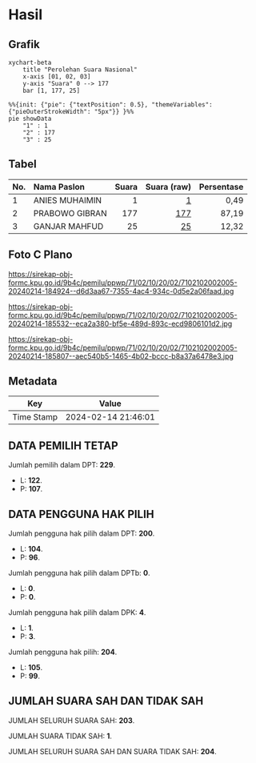 # Hasil

## Grafik

```mermaid
xychart-beta
    title "Perolehan Suara Nasional"
    x-axis [01, 02, 03]
    y-axis "Suara" 0 --> 177
    bar [1, 177, 25]
```

```mermaid
%%{init: {"pie": {"textPosition": 0.5}, "themeVariables": {"pieOuterStrokeWidth": "5px"}} }%%
pie showData
    "1" : 1
    "2" : 177
    "3" : 25
```

## Tabel

| No. | Nama Paslon    | Suara | Suara (raw) | Persentase |
|:--- |:-------------- | -----:| -----------:| ----------:|
| 1   | ANIES MUHAIMIN | 1     | [1][p-1]    | 0,49       |
| 2   | PRABOWO GIBRAN | 177   | [177][p-2]  | 87,19      |
| 3   | GANJAR MAHFUD  | 25    | [25][p-3]   | 12,32      |


[p-1]: https://github.com/gigit-pemilu/pemilu-2024/blob/main/pilpres/hitung-suara/sub/71-sulawesi-utara/sub/02-minahasa/sub/10-langowan-barat/sub/2002-walewangko/sub/005-tps/sub/paslon-1.txt
[p-2]: https://github.com/gigit-pemilu/pemilu-2024/blob/main/pilpres/hitung-suara/sub/71-sulawesi-utara/sub/02-minahasa/sub/10-langowan-barat/sub/2002-walewangko/sub/005-tps/sub/paslon-2.txt
[p-3]: https://github.com/gigit-pemilu/pemilu-2024/blob/main/pilpres/hitung-suara/sub/71-sulawesi-utara/sub/02-minahasa/sub/10-langowan-barat/sub/2002-walewangko/sub/005-tps/sub/paslon-3.txt

## Foto C Plano

https://sirekap-obj-formc.kpu.go.id/9b4c/pemilu/ppwp/71/02/10/20/02/7102102002005-20240214-184924--d6d3aa67-7355-4ac4-934c-0d5e2a06faad.jpg

https://sirekap-obj-formc.kpu.go.id/9b4c/pemilu/ppwp/71/02/10/20/02/7102102002005-20240214-185532--eca2a380-bf5e-489d-893c-ecd9806101d2.jpg

https://sirekap-obj-formc.kpu.go.id/9b4c/pemilu/ppwp/71/02/10/20/02/7102102002005-20240214-185807--aec540b5-1465-4b02-bccc-b8a37a6478e3.jpg


## Metadata

| Key        | Value               |
| ---------- | ------------------- |
| Time Stamp | 2024-02-14 21:46:01 |


## DATA PEMILIH TETAP

Jumlah pemilih dalam DPT: **229**.
 * L: **122**.
 * P: **107**.

## DATA PENGGUNA HAK PILIH

Jumlah pengguna hak pilih dalam DPT: **200**.
 * L: **104**.
 * P: **96**.

Jumlah pengguna hak pilih dalam DPTb: **0**.
 * L: **0**.
 * P: **0**.

Jumlah pengguna hak pilih dalam DPK: **4**.
 * L: **1**.
 * P: **3**.

Jumlah pengguna hak pilih: **204**.
 * L: **105**.
 * P: **99**.

## JUMLAH SUARA SAH DAN TIDAK SAH

JUMLAH SELURUH SUARA SAH: **203**.

JUMLAH SUARA TIDAK SAH: **1**.

JUMLAH SELURUH SUARA SAH DAN SUARA TIDAK SAH: **204**.


